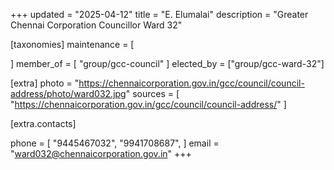 +++
updated = "2025-04-12"
title = "E. Elumalai"
description = "Greater Chennai Corporation Councillor Ward 32"

[taxonomies]
maintenance = [

]
member_of = [
    "group/gcc-council"
]
elected_by = ["group/gcc-ward-32"]

[extra]
photo = "https://chennaicorporation.gov.in/gcc/council/council-address/photo/ward032.jpg"
sources = [
    "https://chennaicorporation.gov.in/gcc/council/council-address/"
]

[extra.contacts]

phone = [
    "9445467032",
    "9941708687",
    ]
email = "ward032@chennaicorporation.gov.in"
+++